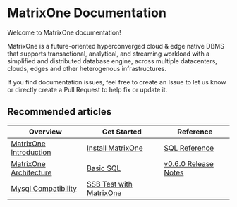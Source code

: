 # **MatrixOne Documentation**

Welcome to MatrixOne documentation!

MatrixOne is a future-oriented hyperconverged cloud & edge native DBMS that supports transactional, analytical, and streaming workload with a simplified and distributed database engine, across multiple  datacenters, clouds, edges and other heterogenous infrastructures.

If you find documentation issues, feel free to create an Issue to let us know or directly create a Pull Request to help fix or update it.


## **Recommended articles**
|  Overview   | Get Started  |  Reference   
|  ----  | ----  |  ----  
| [MatrixOne Introduction](MatrixOne/Overview/matrixone-introduction.md)  | [Install MatrixOne](MatrixOne/Get-Started/install-standalone-matrixone.md) | 	[SQL Reference](MatrixOne/Reference/SQL-Reference/Data-Definition-Language/create-database.md)
| [MatrixOne Architecture](MatrixOne/Overview/matrixone-architecture-design.md)  | [Basic SQL](MatrixOne/Get-Started/basic-sql.md) | [v0.6.0 Release Notes](MatrixOne/Release-Notes/v0.6.0.md)
| [Mysql Compatibility](MatrixOne/Overview/mysql-compatibility.md)  | [SSB Test with MatrixOne](MatrixOne/Test/performance-testing/SSB-test-with-matrixone.md)
